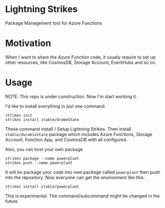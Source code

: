 # Lightning Strikes

Package Management tool for Azure Functions

# Motivation

When I want to share the Azure Function code, it usualy require to set up other resources, like CosmosDB, Storage Account, EventHubs and so on.

# Usage

NOTE: This repo is under construction. Now I'm start working it. 

I'd like to install everything in just one command. 

```
strikes init 
strikes install stable/drabeState
```

These command install / Setup Lightning Strikes. Then install `stable/durableState`  package which includes Azure Functions, Storage Account, Function App, and CosmosDB with all configured. 

Also, you can host your own package

```
strikes package --name powerplant
strikes push --name powerplant
```

It will be package your code into new package called `powerplant` then push into the repository. Now everyone can get the environment like this.

```
strikes install stable/powerplant
```

This is experimental. The command/subcommand might be changed in the future.

